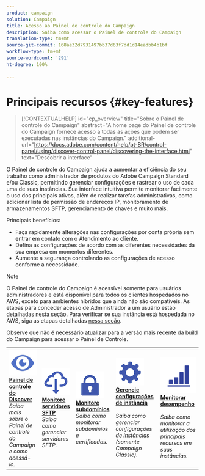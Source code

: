 ```yaml
---
product: campaign
solution: Campaign
title: Acesso ao Painel de controle do Campaign
description: Saiba como acessar o Painel de controle do Campaign
translation-type: tm+mt
source-git-commit: 168ae32d7931497bb37d63f7dd1d14eadbb4b1bf
workflow-type: tm+mt
source-wordcount: '291'
ht-degree: 100%

---
```



# Principais recursos {#key-features}

>[!CONTEXTUALHELP]
>id="cp_overview"
>title="Sobre o Painel de controle do Campaign"
>abstract="A home page do Painel de controle do Campaign fornece acesso a todas as ações que podem ser executadas nas instâncias do Campaign."
>additional-url="https://docs.adobe.com/content/help/pt-BR/control-panel/using/discover-control-panel/discovering-the-interface.html" text="Descobrir a interface"

O Painel de controle do Campaign ajuda a aumentar a eficiência do seu trabalho como administrador de produtos do Adobe Campaign Standard e/ou Classic, permitindo gerenciar configurações e rastrear o uso de cada uma de suas instâncias. Sua interface intuitiva permite monitorar facilmente o uso dos principais ativos, além de realizar tarefas administrativas, como adicionar lista de permissão de endereços IP, monitoramento de armazenamentos SFTP, gerenciamento de chaves e muito mais.

Principais benefícios:

* Faça rapidamente alterações nas configurações por conta própria sem entrar em contato com o Atendimento ao cliente.
* Defina as configurações de acordo com as diferentes necessidades da sua empresa em momentos diferentes.
* Aumente a segurança controlando as configurações de acesso conforme a necessidade.

>[!NOTE]
>O Painel de controle do Campaign é acessível somente para usuários administradores e está disponível para todos os clientes hospedados no AWS, exceto para ambientes híbridos que ainda não são compatíveis. As etapas para conceder acesso de Administrador a um usuário estão detalhadas [nesta seção](../../discover/using/managing-permissions.md). Para verificar se sua instância está hospedada no AWS, siga as etapas detalhadas [nessa seção](../../faq.md).
>
>Observe que não é necessário atualizar para a versão mais recente da build do Campaign para acessar o Painel de Controle.

<table>
<tr>
    <td>
        <a href="../../discover/using/accessing-control-panel.md"><img alt="condições" src="assets/do-not-localize/discover.png"/></a>
        <div><a href="../../discover/using/accessing-control-panel.md"><strong>Painel de controle do Discover</strong></a></div>
        <em>Saiba mais sobre o Painel de controle do Campaign e como acessá-lo.</em>
    </td>
    <td>
        <a href="../../sftp/using/about-sftp-management.md"><img alt="condições" src="assets/do-not-localize/sftp.png"/></a>
        <div><a href="../../sftp/using/about-sftp-management.md"><strong>Monitore servidores SFTP</strong></a></div>
        <em>Saiba como gerenciar servidores SFTP.</em>
    </td>
    <td>
        <a href="../../subdomains-certificates/using/subdomains-branding.md"><img alt="condições" src="assets/do-not-localize/subdomains.png"/></a>
        <div><a href="../../subdomains-certificates/using/subdomains-branding.md"><strong>Monitore subdomínios</strong></a></div>
        <em>Saiba como monitorar subdomínios e certificados.</em>
    </td>
    <td>
        <a href="../../instances-settings/using/ip-allow-listing-instance-access.md"><img alt="condições" src="assets/do-not-localize/instance_settings.png"/></a>
        <div><a href="../../instances-settings/using/ip-allow-listing-instance-access.md"><strong>Gerencie configurações de instância</strong></a></div>
        <br/><em>Saiba como gerenciar configurações de instâncias (somente Campaign Classic).</em>
    </td>
    <td>
        <a href="../../performance-monitoring/using/about-performance-monitoring.md"><img alt="condições" src="assets/do-not-localize/monitoring-performance.png"/></a>
        <div><a href="../../performance-monitoring/using/about-performance-monitoring.md"><strong>Monitorar desempenho</strong></a></div>
        <br/><em>Saiba como monitorar a utilização dos principais recursos em suas instâncias.</em>
    </td>
</tr>
</table>
